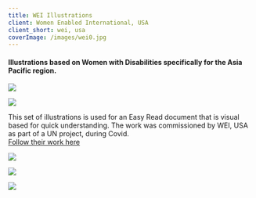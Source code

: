 ```yaml
---
title: WEI Illustrations
client: Women Enabled International, USA
client_short: wei, usa
coverImage: /images/wei0.jpg
---
```


#### Illustrations based on Women with Disabilities specifically for the Asia Pacific region. 

![]({{site.baseurl}}/images/wei2.jpg)

![]({{site.baseurl}}/images/wei1.jpg)

This set of illustrations is used for an Easy Read document that is visual based for quick understanding. The work was commissioned by WEI, USA as part of a UN project, during Covid. <br>
[Follow their work here](http://https://womenenabled.org/)

![]({{site.baseurl}}/images/wei3.jpg)

![]({{site.baseurl}}/images/wei7.jpg)

![]({{site.baseurl}}/images/wei4.jpg)
